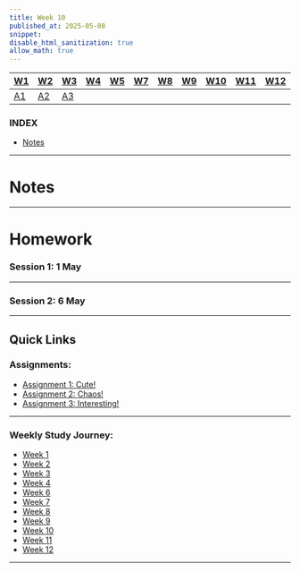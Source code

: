 ```yaml
---
title: Week 10
published_at: 2025-05-08
snippet:
disable_html_sanitization: true
allow_math: true
---
```


| [W1](https://waikei1-creative-co-63.deno.dev/week1) | [W2](https://waikei1-creative-co-63.deno.dev/week2) | [W3](https://waikei1-creative-co-63.deno.dev/week3) | [W4](https://waikei1-creative-co-63.deno.dev/week4) | [W5](https://waikei1-creative-co-63.deno.dev/week5) | [W7](https://waikei1-creative-co-63.deno.dev/week7) | [W8](https://waikei1-creative-co-63.deno.dev/week8) | [W9](https://waikei1-creative-co-63.deno.dev/week9) | [W10](https://waikei1-creative-co-63.deno.dev/week10) | [W11](https://waikei1-creative-co-63.deno.dev/week11) | [W12](https://waikei1-creative-co-63.deno.dev/week12) |
| --------------------------------------------------- | --------------------------------------------------- | --------------------------------------------------- | --------------------------------------------------- | --------------------------------------------------- | --------------------------------------------------- | --------------------------------------------------- | --------------------------------------------------- | ----------------------------------------------------- | ----------------------------------------------------- | ----------------------------------------------------- |
| [A1](https://waikei1-creative-co-63.deno.dev/A1)    | [A2](https://waikei1-creative-co-63.deno.dev/A2)    | [A3](https://waikei1-creative-co-63.deno.dev/A3)    |

### INDEX

- [Notes](https://waikei1-creative-co-63.deno.dev/week10#notes)

---

# Notes

---

# Homework

### Session 1: 1 May

---

### Session 2: 6 May

---

## Quick Links

### Assignments:

- [Assignment 1: Cute!](https://waikei1-creative-co-63.deno.dev/A1)
- [Assignment 2: Chaos!](https://waikei1-creative-co-63.deno.dev/A2)
- [Assignment 3: Interesting!](https://waikei1-creative-co-63.deno.dev/A3)

---

### Weekly Study Journey:

- [Week 1](https://waikei1-creative-co-63.deno.dev/week1)
- [Week 2](https://waikei1-creative-co-63.deno.dev/week2)
- [Week 3](https://waikei1-creative-co-63.deno.dev/week3)
- [Week 4](https://waikei1-creative-co-63.deno.dev/week4)
- [Week 6](https://waikei1-creative-co-63.deno.dev/week6)
- [Week 7](https://waikei1-creative-co-63.deno.dev/week7)
- [Week 8](https://waikei1-creative-co-63.deno.dev/week8)
- [Week 9](https://waikei1-creative-co-63.deno.dev/week9)
- [Week 10](https://waikei1-creative-co-63.deno.dev/week10)
- [Week 11](https://waikei1-creative-co-63.deno.dev/week11)
- [Week 12](https://waikei1-creative-co-63.deno.dev/week12)

---
